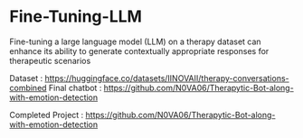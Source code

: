 # Fine-Tuning-LLM
Fine-tuning a large language model (LLM) on a therapy dataset can enhance its ability to generate contextually appropriate responses for therapeutic scenarios

Dataset : https://huggingface.co/datasets/IINOVAII/therapy-conversations-combined
Final chatbot : https://github.com/N0VA06/Therapytic-Bot-along-with-emotion-detection



Completed Project : https://github.com/N0VA06/Therapytic-Bot-along-with-emotion-detection